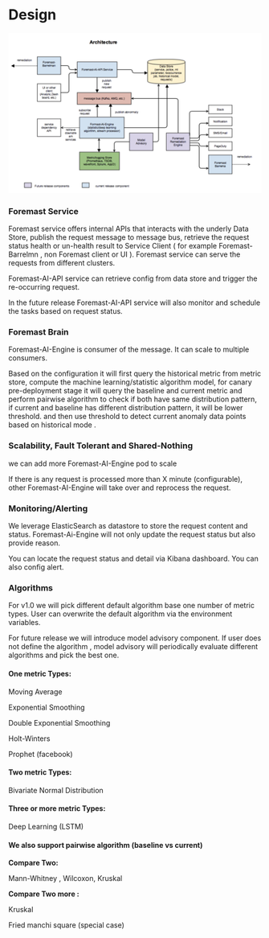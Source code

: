# Design

![](../.gitbook/assets/foremastarchitecture%20%282%29.png)

### Foremast Service

Foremast service offers internal APIs that interacts with the underly Data Store, publish the request message to message bus, retrieve the request status health or un-health result to Service Client \( for example Foremast-Barrelmn , non Foremast client or UI \). Foremast service can serve the requests from different clusters. 

Foremast-AI-API service can retrieve config from data store and trigger the re-occurring request.

In the future release Foremast-AI-API service will  also monitor and  schedule   the tasks based on request status.

### Foremast Brain

Foremast-AI-Engine is consumer of the message. It can scale to multiple consumers. 

Based on the configuration it will first query the historical metric from metric store, compute the machine learning/statistic algorithm model,  for canary pre-deployment stage it will query the baseline and current metric and perform pairwise algorithm to check if both have same distribution pattern,  if current and baseline has different distribution pattern, it will be lower threshold. and then use threshold to detect current anomaly data points based on  historical mode .

### Scalability, Fault Tolerant and Shared-Nothing

we can add more Foremast-AI-Engine pod to scale

If there is any request is processed more than X minute \(configurable\), other Foremast-AI-Engine will take over and reprocess the request.

### Monitoring/Alerting

We leverage ElasticSearch as datastore to store the request content and status. Foremast-Ai-Engine will not only update the request status but also provide reason.

You can locate the request status and detail via Kibana dashboard. You can also config alert.

### Algorithms 

For v1.0 we will pick different default algorithm base one number of metric types. User can overwrite the default algorithm via the environment variables.  

For future release we will introduce model advisory component.  If user does not define the algorithm , model advisory will periodically evaluate different algorithms and pick the best one. 

#### One metric Types:

Moving Average

Exponential Smoothing

Double Exponential Smoothing

Holt-Winters

Prophet \(facebook\)

#### Two metric Types:

Bivariate Normal Distribution

#### Three or more metric Types:

Deep Learning \(LSTM\)

#### We also support pairwise algorithm  \(baseline vs current\)

**Compare Two:**

Mann-Whitney , Wilcoxon, Kruskal  

**Compare Two more :**

 Kruskal  

Fried manchi square \(special case\)













